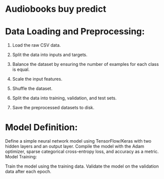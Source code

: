 # Audiobooks buy predict
# Data Loading and Preprocessing:

1. Load the raw CSV data.

2. Split the data into inputs and targets.
3. Balance the dataset by ensuring the number of examples for each class is equal.
4. Scale the input features.
5. Shuffle the dataset.
6. Split the data into training, validation, and test sets.
7. Save the preprocessed datasets to disk.
# Model Definition:

Define a simple neural network model using TensorFlow/Keras with two hidden layers and an output layer.
Compile the model with the Adam optimizer, sparse categorical cross-entropy loss, and accuracy as a metric.
Model Training:

Train the model using the training data.
Validate the model on the validation data after each epoch.
 
